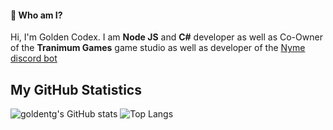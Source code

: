 #### 👋 Who am I?
Hi, I'm Golden Codex. I am **Node JS** and **C#** developer as well as Co-Owner of the **Tranimum Games** game studio
as well as developer of the [Nyme discord bot](https://top.gg/bot/808888674900508723)

## My GitHub Statistics
![goldentg's GitHub stats](https://github-readme-stats.vercel.app/api?username=goldentg&show_icons=true&theme=dark)
![Top Langs](https://github-readme-stats.vercel.app/api/top-langs/?username=goldentg&langs_count=8&theme=dark)
